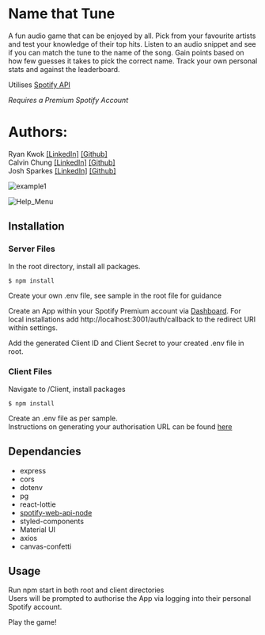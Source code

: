 # Name that Tune

A fun audio game that can be enjoyed by all. Pick from your favourite artists and test your knowledge of their top hits. Listen to an audio snippet and see if you can match the tune to the name of the song. Gain points based on how few guesses it takes to pick the correct name. Track your own personal stats and against the leaderboard.

Utilises [Spotify API](spotify.com)

*Requires a Premium Spotify Account*

# Authors:

Ryan Kwok [[LinkedIn]](https://www.linkedin.com/in/ryan-kwok604) [[Github]](https://github.com/kaj-kwok/Name_that_tune)\
Calvin Chung [[LinkedIn]](https://www.linkedin.com/in/calvin-chung-3543b5239/) [[Github]](https://github.com/Kikstyophobia)\
Josh Sparkes [[LinkedIn]](https://www.linkedin.com/in/joshua-sparkes-95121422b/) [[Github]](https://github.com/Sparkes21)

![example1](https://user-images.githubusercontent.com/94345485/169933822-25754a53-cd0a-4caf-9e68-53fc512de73f.gif)

![Help_Menu](https://user-images.githubusercontent.com/94345485/169933887-89a7fabf-805b-4908-8201-541081fe1f9b.png)


## Installation

### Server Files

In the root directory, install all packages.  

```
$ npm install 
```
Create your own .env file, see sample in the root file for guidance  

Create an App within your Spotify Premium account via [Dashboard](https://developer.spotify.com/dashboard/). For local installations add http://localhost:3001/auth/callback to the redirect URI within settings.  

Add the generated Client ID and Client Secret to your created .env file in root.

### Client Files

Navigate to /Client, install packages

```
$ npm install
```

Create an .env file as per sample.  
Instructions on generating your authorisation URL can be found [here](https://developer.spotify.com/documentation/general/guides/authorization/code-flow/)

## Dependancies

- express
- cors
- dotenv
- pg
- react-lottie
- [spotify-web-api-node](https://github.com/thelinmichael/spotify-web-api-node)
- styled-components
- Material UI
- axios
- canvas-confetti

## Usage

Run npm start in both root and client directories  
Users will be prompted to authorise the App via logging into their personal Spotify account.

Play the game!


